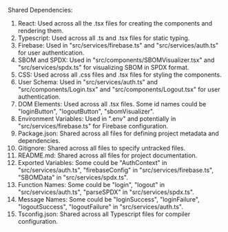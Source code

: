 Shared Dependencies:

1. React: Used across all the .tsx files for creating the components and rendering them.
2. Typescript: Used across all .ts and .tsx files for static typing.
3. Firebase: Used in "src/services/firebase.ts" and "src/services/auth.ts" for user authentication.
4. SBOM and SPDX: Used in "src/components/SBOMVisualizer.tsx" and "src/services/spdx.ts" for visualizing SBOM in SPDX format.
5. CSS: Used across all .css files and .tsx files for styling the components.
6. User Schema: Used in "src/services/auth.ts" and "src/components/Login.tsx" and "src/components/Logout.tsx" for user authentication.
7. DOM Elements: Used across all .tsx files. Some id names could be "loginButton", "logoutButton", "sbomVisualizer".
8. Environment Variables: Used in ".env" and potentially in "src/services/firebase.ts" for Firebase configuration.
9. Package.json: Shared across all files for defining project metadata and dependencies.
10. Gitignore: Shared across all files to specify untracked files.
11. README.md: Shared across all files for project documentation.
12. Exported Variables: Some could be "AuthContext" in "src/services/auth.ts", "firebaseConfig" in "src/services/firebase.ts", "SBOMData" in "src/services/spdx.ts".
13. Function Names: Some could be "login", "logout" in "src/services/auth.ts", "parseSPDX" in "src/services/spdx.ts".
14. Message Names: Some could be "loginSuccess", "loginFailure", "logoutSuccess", "logoutFailure" in "src/services/auth.ts".
15. Tsconfig.json: Shared across all Typescript files for compiler configuration.